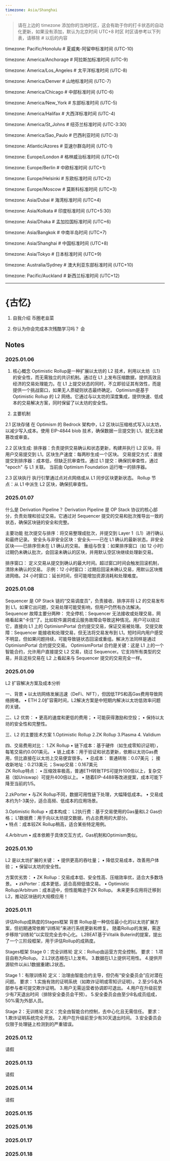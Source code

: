 ```yaml
---
timezone: Asia/Shanghai
---
```


> 请在上边的 timezone 添加你的当地时区，这会有助于你的打卡状态的自动化更新，如果没有添加，默认为北京时间 UTC+8 时区
> 时区请参考以下列表，请移除 # 以后的内容

timezone: Pacific/Honolulu # 夏威夷-阿留申标准时间 (UTC-10)

timezone: America/Anchorage # 阿拉斯加标准时间 (UTC-9)

timezone: America/Los_Angeles # 太平洋标准时间 (UTC-8)

timezone: America/Denver # 山地标准时间 (UTC-7)

timezone: America/Chicago # 中部标准时间 (UTC-6)

timezone: America/New_York # 东部标准时间 (UTC-5)

timezone: America/Halifax # 大西洋标准时间 (UTC-4)

timezone: America/St_Johns # 纽芬兰标准时间 (UTC-3:30)

timezone: America/Sao_Paulo # 巴西利亚时间 (UTC-3)

timezone: Atlantic/Azores # 亚速尔群岛时间 (UTC-1)

timezone: Europe/London # 格林威治标准时间 (UTC+0)

timezone: Europe/Berlin # 中欧标准时间 (UTC+1)

timezone: Europe/Helsinki # 东欧标准时间 (UTC+2)

timezone: Europe/Moscow # 莫斯科标准时间 (UTC+3)

timezone: Asia/Dubai # 海湾标准时间 (UTC+4)

timezone: Asia/Kolkata # 印度标准时间 (UTC+5:30)

timezone: Asia/Dhaka # 孟加拉国标准时间 (UTC+6)

timezone: Asia/Bangkok # 中南半岛时间 (UTC+7)

timezone: Asia/Shanghai # 中国标准时间 (UTC+8)

timezone: Asia/Tokyo # 日本标准时间 (UTC+9)

timezone: Australia/Sydney # 澳大利亚东部标准时间 (UTC+10)

timezone: Pacific/Auckland # 新西兰标准时间 (UTC+12)

---

# {古忆}

1. 自我介绍
币圈老韭菜

2. 你认为你会完成本次残酷学习吗？
会

## Notes

<!-- Content_START -->

### 2025.01.06

1. 核心概念
Optimistic Rollup是一种扩展以太坊的 L2 技术，利用以太坊（L1）的安全性，而无需独立的共识机制。通过在 L1 上发布压缩数据，提供高效且经济的交易处理能力。在 L1 上提交状态的同时，不立即验证其有效性，而是提供一个挑战窗口，如果无人质疑则状态最终确定。
Optimism是基于 Optimistic Rollup 的 L2 网络。它通过与以太坊的深度集成，提供快速、低成本的交易解决方案，同时保留了以太坊的安全性。

2. 主要机制

2.1 区块存储
在 Optimism 的 Bedrock 架构中，L2 区块以压缩格式写入以太坊，以减少写入成本。使用 EIP-4844 blob 技术，确保数据一旦提交到 L1，就无法被篡改或审查。

2.2 区块生成:
排序器：负责提供交易确认和状态更新，构建并执行 L2 区块，将用户交易提交到 L1。区块生产速度：每两秒生成一个区块。
交易提交方式：直接提交到排序器：成本低，但缺乏抗审查性。通过 L1 提交：确保抗审查性，通过 "epoch" 与 L1 关联。
当前由 Optimism Foundation 运行唯一的排序器。

2.3 区块执行
执行引擎通过点对点网络或从 L1 同步区块更新状态。
Rollup 节点：从 L1 中派生 L2 区块，确保抗审查性。

### 2025.01.07

什么是 Derivation Pipeline？
Derivation Pipeline 是 OP Stack 协议的核心部分，负责处理和验证交易。它通过对 Sequencer 提交的交易和批次推导出一致的状态，确保区块链的安全和完整。

主要功能
批次提交与排序：将交易整理成批次，并提交到 Layer 1（L1）进行确认和最终记录。
安全头与非安全区块：安全头——已在 L1 确认的最新状态。非安全区块——已排序但未在 L1 确认的交易。
重组与恢复：如果排序窗口（如 12 小时）过期仍未确认批次，会回滚未确认的区块，并用默认空区块继续处理新交易。

排序窗口：
定义交易从提交到确认的最大时间。超过窗口时间会触发回滚机制，清除未确认的交易。
示例：12 小时窗口：过期后回滚未确认交易，用默认区块推进网络。24 小时窗口：延长时间，但可能增加资源消耗和处理难度。

### 2025.01.08

Sequencer 是 OP Stack 链的“交易调度员”，负责接收、排序并将 L2 的交易发布到 L1。如果它出问题，交易处理可能受影响，但用户仍然有办法解决。
Sequencer 故障主要分两种：
  完全停机：Sequencer 无法接收或处理交易，网络看起来“卡住”了。比如软件漏洞或云服务故障会导致这种情况。用户可以绕过它，直接向 L1 上的 OptimismPortal 合约提交交易，保证交易被处理。
  交提交故障：Sequencer 能接收和处理交易，但无法将交易发布到 L1。短时间内用户感受不明显，但如果问题持续，可能导致链状态回滚或重组。解决方法同样是通过 OptimismPortal 合约提交交易。
OptimismPortal 合约是关键：这是 L1 上的一个智能合约，允许用户直接提交 L2 交易，绕过 Sequencer。它支持所有类型的交易，并且这些交易在 L2 上看起来与 Sequencer 提交的交易完全一样。

### 2025.01.09
L2 扩容解决方案及成本分析

一、背景 
• 以太坊网络发展迅速（DeFi、NFT），但因低TPS和高Gas费用导致网络拥堵。 
• ETH 2.0扩容需时间，L2解决方案是中短期内解决以太坊低效率问题的关键。 

二、L2 优势： 
• 更高的速度和更低的费用； 
• 可能获得激励和空投； 
• 保持以太坊的安全性和完整性。      

三、L2 的主要技术方案 
1.Optimistic Rollup 
2.ZK Rollup 
3.Plasma 
4. Validium    

四、交易费用对比：
1.ZK Rollup 
• 链下成本：基于硬件（如生成零知识证明），每笔交易约0.001美元。 
• 链上成本：用于验证和状态更新，依赖以太坊Gas费用，但比直接在以太坊上交易便宜很多。 
• 总成本： 普通转账：0.07美元 ； 接收新地址：0.213美元 ；Swap交易：0.167美元   
ZK Rollup特点：
• 压缩效率极高，普通ETH转账TPS可提升100倍以上，复杂交易（如Uniswap）可提升400倍以上。 
• 随着EIP-4488等改进提案，成本可能下降至当前的1/5。  

2.zkPorter 
• 与ZK Rollup不同，数据可用性链下处理，大幅降低成本。 
• 交易成本约为1-3美分，适合高频、低成本的应用场景。  

3.Optimistic Rollup 
• 成本构成： L2执行费：基于交易使用的Gas量和L2 Gas价格； L1数据费：用于向以太坊提交数据，约占总费用的大部分。  
 • 特点：成本较ZK Rollup稍高，适合某些特定用例。  

4.Arbitrum 
• 成本依赖于具体交互方式，Gas机制和Optimism类似。 



### 2025.01.10
L2 是以太坊扩展的关键： 
• 提供更高的吞吐量； 
• 降低交易成本，改善用户体验； 
• 保留以太坊的安全性。   

方案优劣势： 
• ZK Rollup：交易成本低、安全性高、压缩效率优，适合大多数场景。 
• zkPorter：成本更低，适合高频低值交易。 
• Optimistic Rollup/Arbitrum：成本适中，但性能略逊于ZK Rollup。    未来更多应用将迁移到L2，推动区块链的大规模应用！

### 2025.01.11

评估Rollup成熟度的Stages框架
背景
Rollup是一种信任最小化的以太坊扩展方案，但初期通常依赖“训练轮”来进行系统更新和修复。
随着Rollup的发展，需逐步移除“训练轮”以实现完全去中心化。
L2BEAT基于Vitalik Buterin的提案，提出了一个三阶段框架，用于评估Rollup的成熟度。

Stages框架
Stage 0：完全训练轮
定义：Rollup由运营方完全控制。
要求：
1.项目自称为Rollup。
2.L2状态根在L1上发布。
3.数据在L1上提供可用性。
4.提供开源软件以从L1数据重建L2状态。

Stage 1：有限训练轮
定义：治理由智能合约主导，但仍有“安全委员会”应对潜在问题。
要求：
1.实施有效的证明系统（如欺诈证明或零知识证明）。
2.至少5名外部参与者可提交欺诈证明。
3.用户无需运营者协调即可退出。
4.用户在升级前至少有7天退出时间（排除安全委员会干预）。
5.安全委员会由至少8名成员组成，50%需为外部人员。

Stage 2：无训练轮
定义：完全由智能合约控制，去中心化且无需信任。
要求：
1.欺诈证明系统完全开放。
2.用户在升级前至少有30天退出时间。
3.安全委员会仅限于处理链上检测到的严重错误。

### 2025.01.12
请假


### 2025.01.13
请假

### 2025.01.14
请假

### 2025.01.15


### 2025.01.16


### 2025.01.17


### 2025.01.18


<!-- Content_END -->
